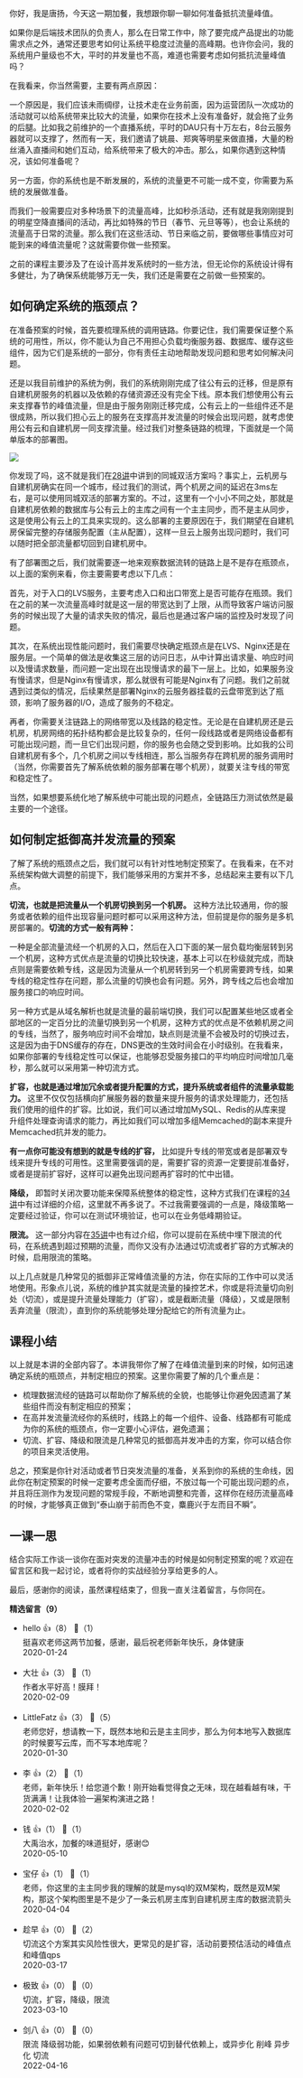 你好，我是唐扬，今天这一期加餐，我想跟你聊一聊如何准备抵抗流量峰值。

如果你是后端技术团队的负责人，那么在日常工作中，除了要完成产品提出的功能需求点之外，通常还要思考如何让系统平稳度过流量的高峰期。也许你会问，我的系统用户量级也不大，平时的并发量也不高，难道也需要考虑如何抵抗流量峰值吗？

在我看来，你当然需要，主要有两点原因：

一个原因是，我们应该未雨绸缪，让技术走在业务前面，因为运营团队一次成功的活动就可以给系统带来比较大的流量，如果你在技术上没有准备好，就会拖了业务的后腿。比如我之前维护的一个直播系统，平时的DAU只有十万左右，8台云服务器就可以支撑了，然而有一天，我们邀请了姚晨、郑爽等明星来做直播，大量的粉丝涌入直播间和她们互动，给系统带来了极大的冲击。那么，如果你遇到这种情况，该如何准备呢？

另一方面，你的系统也是不断发展的，系统的流量更不可能一成不变，你需要为系统的发展做准备。

而我们一般需要应对多种场景下的流量高峰，比如秒杀活动，还有就是我刚刚提到的明星空降直播间的活动，再比如特殊的节日（春节、元旦等等），也会让系统的流量高于日常的流量。那么我们在这些活动、节日来临之前，要做哪些事情应对可能到来的峰值流量呢？这就需要你做一些预案。

之前的课程主要涉及了在设计高并发系统时的一些方法，但无论你的系统设计得有多健壮，为了确保系统能够万无一失，我们还是需要在之前做一些预案的。

## 如何确定系统的瓶颈点？

在准备预案的时候，首先要梳理系统的调用链路。你要记住，我们需要保证整个系统的可用性，所以，你不能认为自己不用担心负载均衡服务器、数据库、缓存这些组件，因为它们是系统的一部分，你有责任主动地帮助发现问题和思考如何解决问题。

还是以我目前维护的系统为例，我们的系统刚刚完成了往公有云的迁移，但是原有自建机房服务的机器以及依赖的存储资源还没有完全下线。原本我们想使用公有云来支撑春节的峰值流量，但是由于服务刚刚迁移完成，公有云上的一些组件还不是很成熟，所以我们担心云上的服务在支撑高并发流量的时候会出现问题，就考虑使用公有云和自建机房一同支撑流量。经过我们对整条链路的梳理，下面就是一个简单版本的部署图。

![](https://static001.geekbang.org/resource/image/eb/0c/ebc74ac7f512f2704af5225fd08a080c.jpg?wh=1142%2A512)

你发现了吗，这不就是我们在[28讲](https://time.geekbang.org/column/article/171115)中讲到的同城双活方案吗？事实上，云机房与自建机房确实在同一个城市，经过我们的测试，两个机房之间的延迟在3ms左右，是可以使用同城双活的部署方案的。不过，这里有一个小小不同之处，那就是自建机房依赖的数据库与公有云上的主库之间有一个主主同步，而不是主从同步，这是使用公有云上的工具来实现的。这么部署的主要原因在于，我们期望在自建机房保留完整的存储服务配置（主从配置），这样一旦云上服务出现问题时，我们可以随时把全部流量都切回到自建机房中。

有了部署图之后，我们就需要逐一地来观察数据流转的链路上是不是存在瓶颈点，以上面的案例来看，你主要需要考虑以下几点：

首先，对于入口的LVS服务，主要考虑入口和出口带宽上是否可能存在瓶颈。我们在之前的某一次流量高峰时就是这一层的带宽达到了上限，从而导致客户端访问服务的时候出现了大量的请求失败的情况，最后也是通过客户端的监控及时发现了问题。

其次，在系统出现性能问题时，我们需要尽快确定瓶颈点是在LVS、Nginx还是在服务层。一个简单的做法是收集这三层的访问日志，从中计算出请求量、响应时间以及慢请求数量，而问题一定出现在出现慢请求的最下一层上。比如，如果服务没有慢请求，但是Nginx有慢请求，那么就很有可能是Nginx有了问题。我们之前就遇到过类似的情况，后续果然是部署Nginx的云服务器挂载的云盘带宽到达了瓶颈，影响了服务器的I/O，造成了服务的不稳定。

再者，你需要关注链路上的网络带宽以及线路的稳定性。无论是在自建机房还是云机房，机房网络的拓扑结构都会是比较复杂的，任何一段线路或者是网络设备都有可能出现问题，而一旦它们出现问题，你的服务也会随之受到影响。比如我的公司自建机房有多个，几个机房之间以专线相连，那么当服务存在跨机房的服务调用时（当然，你需要首先了解系统依赖的服务部署在哪个机房），就要关注专线的带宽和稳定性了。

当然，如果想要系统化地了解系统中可能出现的问题点，全链路压力测试依然是最主要的一个途径。

## 如何制定抵御高并发流量的预案

了解了系统的瓶颈点之后，我们就可以有针对性地制定预案了。在我看来，在不对系统架构做大调整的前提下，我们能够采用的方案并不多，总结起来主要有以下几点。

**切流，也就是把流量从一个机房切换到另一个机房。** 这种方法比较通用，你的服务或者依赖的组件出现容量问题时都可以采用这种方法，但前提是你的服务是多机房部署的。**切流的方式一般有两种：**

一种是全部流量流经一个机房的入口，然后在入口下面的某一层负载均衡层转到另一个机房，这种方式优点是流量的切换比较快速，基本上可以在秒级就完成，而缺点则是需要依赖专线，这是因为流量从一个机房转到另一个机房需要跨专线，如果专线的稳定性存在问题，那么流量的切换也会有问题。另外，跨专线之后也会增加服务接口的响应时间。

另一种方式是从域名解析也就是流量的最前端切换，我们可以配置某些地区或者全部地区的一定百分比的流量切换到另一个机房，这种方式的优点是不依赖机房之间的专线，当然了，服务响应时间不会增加，缺点则是流量不会被及时的切换过去，这是因为由于DNS缓存的存在，DNS更改的生效时间会在小时级别。在我看来，如果你部署的专线稳定性可以保证，也能够忍受服务接口的平均响应时间增加几毫秒，那么就可以采用第一种切流方式。

**扩容，也就是通过增加冗余或者提升配置的方式，提升系统或者组件的流量承载能力。** 这里不仅仅包括横向扩展服务器的数量来提升服务的请求处理能力，还包括我们使用的组件的扩容。比如说，我们可以通过增加MySQL、Redis的从库来提升组件处理查询请求的能力，再比如我们可以增加多组Memcached的副本来提升Memcached抗并发的能力。

**有一点你可能没有想到的就是专线的扩容，** 比如提升专线的带宽或者是部署双专线来提升专线的可用性。这里需要强调的是，需要扩容的资源一定要提前准备好，或者是提前扩容好，这样可以避免出现问题再扩容时的忙中出错。

**降级，** 即暂时关闭次要功能来保障系统整体的稳定性，这种方式我们在课程的[34讲](https://time.geekbang.org/column/article/176917)中有过详细的介绍，这里就不再多说了。不过我需要强调的一点是，降级策略一定要经过验证，你可以在测试环境验证，也可以在业务低峰期验证。

**限流。** 这一部分内容在[35讲](https://time.geekbang.org/column/article/177796)中也有过介绍，你可以提前在系统中埋下限流的代码，在系统遇到超过预期的流量，而你又没有办法通过切流或者扩容的方式解决的时候，启用限流的策略。

以上几点就是几种常见的抵御非正常峰值流量的方法，你在实际的工作中可以灵活地使用。形象点儿说，系统的维护其实就是流量的操控艺术，你或是将流量切向别处（切流），或是提升流量处理能力（扩容），或是截断流量（降级），又或是限制丢弃流量（限流），直到你的系统能够处理分配给它的所有流量为止。

## 课程小结

以上就是本讲的全部内容了。本讲我带你了解了在峰值流量到来的时候，如何迅速确定系统的瓶颈点，并制定相应的预案。这里你需要了解的几个重点是：

- 梳理数据流经的链路可以帮助你了解系统的全貌，也能够让你避免因遗漏了某些组件而没有制定相应的预案；
- 在高并发流量流经你的系统时，线路上的每一个组件、设备、线路都有可能成为你的系统的瓶颈点，你一定要小心评估，避免遗漏；
- 切流、扩容、降级和限流是几种常见的抵御高并发冲击的方案，你可以结合你的项目来灵活使用。

总之，预案是你针对活动或者节日突发流量的准备，关系到你的系统的生命线，因此你在制定预案的时候一定要考虑全面而仔细，不放过每一个可能出现问题的点，并且将压测作为发现问题的常规手段，不断地调整和完善，这样你在经历流量高峰的时候，才能够真正做到“泰山崩于前而色不变，麋鹿兴于左而目不瞬”。

## 一课一思

结合实际工作谈一谈你在面对突发的流量冲击的时候是如何制定预案的呢？欢迎在留言区和我一起讨论，或者将你的实战经验分享给更多的人。

最后，感谢你的阅读，虽然课程结束了，但我一直关注着留言，与你同在。
<div><strong>精选留言（9）</strong></div><ul>
<li><span>hello</span> 👍（8） 💬（1）<div>挺喜欢老师这两节加餐，感谢，最后祝老师新年快乐，身体健康</div>2020-01-24</li><br/><li><span>大壮</span> 👍（3） 💬（1）<div>作者水平好高！膜拜！</div>2020-02-09</li><br/><li><span>LittleFatz</span> 👍（3） 💬（5）<div>老师您好，想请教一下，既然本地和云是主主同步，那么为何本地写入数据库的时候要写云库，而不写本地库呢？</div>2020-01-30</li><br/><li><span>李</span> 👍（2） 💬（1）<div>老师，新年快乐！给您道个歉！刚开始看觉得食之无味，现在越看越有味，干货满满！让我体验一遍架构演进之路！</div>2020-02-02</li><br/><li><span>钱</span> 👍（1） 💬（1）<div>大禹治水，加餐的味道挺好，感谢😊</div>2020-05-10</li><br/><li><span>宝仔</span> 👍（1） 💬（1）<div>老师，你这里的主主同步我的理解的就是mysql的双M架构，既然是双M架构，那这个架构图里是不是少了一条云机房主库到自建机房主库的数据流箭头</div>2020-04-04</li><br/><li><span>趁早</span> 👍（0） 💬（2）<div>切流这个方案其实风险性很大，更常见的是扩容，活动前要预估活动的峰值点和峰值qps</div>2020-03-17</li><br/><li><span>极致</span> 👍（0） 💬（0）<div>切流，扩容，降级，限流</div>2023-03-10</li><br/><li><span>剑八</span> 👍（0） 💬（0）<div>限流
降级弱功能，如果弱依赖有问题可切到替代依赖上，或异步化
削峰
异步化
切流</div>2022-04-16</li><br/>
</ul>